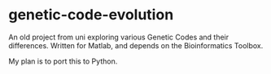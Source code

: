 # genetic-code-evolution

An old project from uni exploring various Genetic Codes and their differences.  Written for Matlab, and depends on the Bioinformatics Toolbox.  

My plan is to port this to Python.

